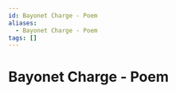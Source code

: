 ```yaml
---
id: Bayonet Charge - Poem
aliases:
  - Bayonet Charge - Poem
tags: []
---
```


# Bayonet Charge - Poem
